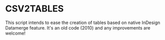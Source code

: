 # CSV2TABLES
 This script intends to ease the creation of tables based on native InDesign Datamerge feature.
 It's an old code (2010) and any improvements are welcome!
